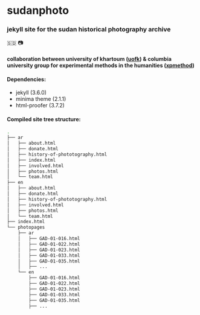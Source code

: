 # sudanphoto
### jekyll site for the sudan historical photography archive
🇸🇩 📷
#### collaboration between university of khartoum ([uofk](http://uofk.edu/index.php/en/)) & columbia university group for experimental methods in the humanities ([xpmethod](https://github.com/xpmethod))

#### Dependencies:
- jekyll (3.6.0)
- minima theme (2.1.1)
- html-proofer (3.7.2)

#### Compiled site tree structure:
```bash
.
├── ar
│   ├── about.html
│   ├── donate.html
│   ├── history-of-phototography.html
│   ├── index.html
│   ├── involved.html
│   ├── photos.html
│   └── team.html
├── en
│   ├── about.html
│   ├── donate.html
│   ├── history-of-phototography.html
│   ├── involved.html
│   ├── photos.html
│   └── team.html
├── index.html
└── photopages
    ├── ar
    │   ├── GAD-01-016.html
    │   ├── GAD-01-022.html
    │   ├── GAD-01-023.html
    │   ├── GAD-01-033.html
    │   ├── GAD-01-035.html
    │   ├── ...
    └── en
        ├── GAD-01-016.html
        ├── GAD-01-022.html
        ├── GAD-01-023.html
        ├── GAD-01-033.html
        ├── GAD-01-035.html
        ├── ...
```
